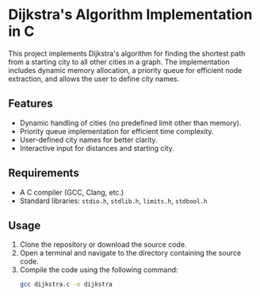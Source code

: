 # Dijkstra's Algorithm Implementation in C

This project implements Dijkstra's algorithm for finding the shortest path from a starting city to all other cities in a graph. The implementation includes dynamic memory allocation, a priority queue for efficient node extraction, and allows the user to define city names.

## Features

- Dynamic handling of cities (no predefined limit other than memory).
- Priority queue implementation for efficient time complexity.
- User-defined city names for better clarity.
- Interactive input for distances and starting city.

## Requirements

- A C compiler (GCC, Clang, etc.)
- Standard libraries: `stdio.h`, `stdlib.h`, `limits.h`, `stdbool.h`

## Usage

1. Clone the repository or download the source code.
2. Open a terminal and navigate to the directory containing the source code.
3. Compile the code using the following command:
   ```bash
   gcc dijkstra.c -o dijkstra
